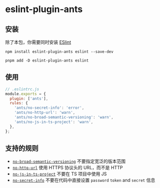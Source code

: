 # eslint-plugin-ants

## 安装

除了本包，你需要同时安装 [ESlint](https://eslint.org/)

```shell
npm install eslint-plugin-ants eslint --save-dev

pnpm add -D eslint-plugin-ants eslint
```

## 使用

```js
// .eslintrc.js
module.exports = {
  plugin: ['ants'],
  rules: {
    'ants/no-secret-info': 'error',
    'ants/no-http-url': 'warn',
    'ants/no-broad-semantic-versioning': 'warn',
    'ants/no-js-in-ts-project': 'warn',
  },
};
```

## 支持的规则

- [`no-broad-semantic-versioning`](https://xyyaxyy.github.io/ants-spec/docs/main/30-NPM%E5%8C%85/50-eslint-plugin-ants.html#no-broad-semantic-versioning) 不要指定宽泛的版本范围
- [`no-http-url`](https://xyyaxyy.github.io/ants-spec/docs/main/30-NPM%E5%8C%85/50-eslint-plugin-ants.html#no-http-url) 使用 HTTPS 协议头的 URL，而不是 HTTP
- [`no-js-in-ts-project`](https://xyyaxyy.github.io/ants-spec/docs/main/30-NPM%E5%8C%85/50-eslint-plugin-ants.html#no-js-in-ts-project) 不要在 TS 项目中使用 JS
- [`no-secret-info`](https://xyyaxyy.github.io/ants-spec/docs/main/30-NPM%E5%8C%85/50-eslint-plugin-ants.html#no-secret-info) 不要在代码中直接设置 `password` `token` and `secret` 信息
